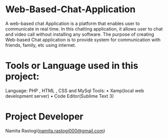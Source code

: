 # Web-Based-Chat-Application
A web-based chat Application is a platform that enables user to communicate in real time. In this chatting application, it allows user to chat and video call without installing any software. The purpose of creating Web-based Chat application is to provide system for communication with friends, family, etc using internet.
# Tools or Language used in this project:
Language:
PHP , HTML , CSS and MySql
Tools:
•	Xamp(local web development server)
•	Code Editor(Sublime Text 3)
# Project Developer 
Namita Rastogi(namita.rastogi000@gmail.com)


